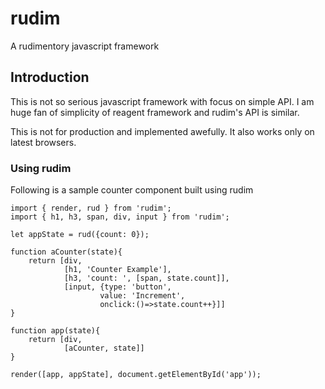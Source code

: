 # rudim

A rudimentory javascript framework

## Introduction

This is not so serious javascript framework with focus on simple API.
I am huge fan of simplicity of reagent framework and rudim's API is similar.

This is not for production and implemented awefully. It also works only on
latest browsers.

### Using rudim

Following is a sample counter component built using rudim

    import { render, rud } from 'rudim';
    import { h1, h3, span, div, input } from 'rudim';

    let appState = rud({count: 0});

    function aCounter(state){
        return [div,
                [h1, 'Counter Example'],
                [h3, 'count: ', [span, state.count]],
                [input, {type: 'button',
                        value: 'Increment',
                        onclick:()=>state.count++}]]
    }

    function app(state){
        return [div,
                [aCounter, state]]
    }

    render([app, appState], document.getElementById('app'));